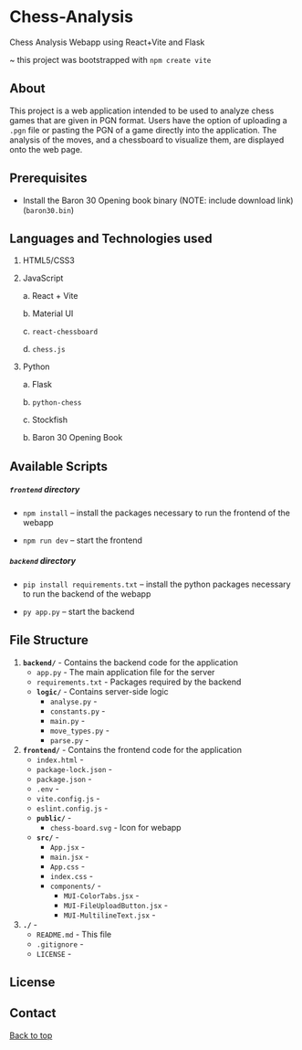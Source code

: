 <a name="top"></a>

# Chess-Analysis

Chess Analysis Webapp using React+Vite and Flask

~ this project was bootstrapped with `npm create vite`

## About

This project is a web application intended to be used to analyze chess games that are given in PGN format. Users have the option of uploading a `.pgn` file or pasting the PGN of a game directly into the application. The analysis of the moves, and a chessboard to visualize them, are displayed onto the web page.

## Prerequisites

- Install the Baron 30 Opening book binary (NOTE: include download link) (`baron30.bin`)

## Languages and Technologies used

1. HTML5/CSS3
2. JavaScript
   
    a. React + Vite

    b. Material UI

    c. `react-chessboard`
   
    d. `chess.js`
   
4. Python

    a. Flask
   
    b. `python-chess`
   
    c. Stockfish
   
    b. Baron 30 Opening Book


## Available Scripts

##### `frontend` directory

- `npm install` – install the packages necessary to run the frontend of the webapp

- `npm run dev` – start the frontend

##### `backend` directory

- `pip install requirements.txt` – install the python packages necessary to run the backend of the webapp

- `py app.py` – start the backend


## File Structure

1.  **`backend/`** - Contains the backend code for the application
    *   `app.py` - The main application file for the server
    *   `requirements.txt` - Packages required by the backend
    *   **`logic/`** - Contains server-side logic
        *   `analyse.py` -
        *   `constants.py` -
        *   `main.py` -
        *   `move_types.py` -
        *   `parse.py` -
2.  **`frontend/`** - Contains the frontend code for the application
    *   `index.html` - 
    *   `package-lock.json` -
    *   `package.json` -
    *   `.env` -
    *   `vite.config.js` -
    *   `eslint.config.js` -
    *   **`public/`** -
        *   `chess-board.svg` - Icon for webapp
    *   **`src/`** -
        *   `App.jsx` -
        *   `main.jsx` -
        *   `App.css` -
        *   `index.css` -
        *   `components/` -
            *   `MUI-ColorTabs.jsx` -
            *   `MUI-FileUploadButton.jsx` -
            *   `MUI-MultilineText.jsx` -
3.  **`./`** - 
    *   `README.md` - This file
    *   `.gitignore` - 
    *   `LICENSE` - 

## License

## Contact

[Back to top](#top)
